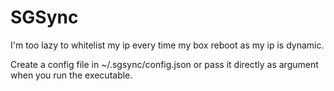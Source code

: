 # SGSync

I'm too lazy to whitelist my ip every time my box reboot as my ip is dynamic.

Create a config file in ~/.sgsync/config.json or pass it directly as argument when you run the executable.